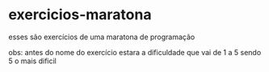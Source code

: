 # exercicios-maratona
esses são exercícios de uma maratona de programação

obs: antes do nome do exercício estara a dificuldade que vai de 1 a 5 sendo 5 o mais dificil
